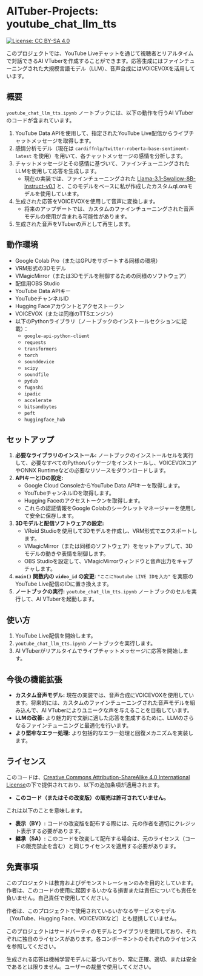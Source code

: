 # AITuber-Projects: youtube_chat_llm_tts

[![License: CC BY-SA 4.0](https://img.shields.io/badge/License-CC%20BY--SA%204.0-lightgrey.svg)](https://creativecommons.org/licenses/by-sa/4.0/)

このプロジェクトでは、YouTube Liveチャットを通じて視聴者とリアルタイムで対話できるAI VTuberを作成することができます。応答生成にはファインチューニングされた大規模言語モデル（LLM）、音声合成にはVOICEVOXを活用しています。

## 概要

`youtube_chat_llm_tts.ipynb` ノートブックには、以下の動作を行うAI VTuberのコードが含まれています。

1. YouTube Data APIを使用して、指定されたYouTube Live配信からライブチャットメッセージを取得します。
2. 感情分析モデル（現在は `cardiffnlp/twitter-roberta-base-sentiment-latest` を使用）を用いて、各チャットメッセージの感情を分析します。
3. チャットメッセージとその感情に基づいて、ファインチューニングされたLLMを使用して応答を生成します。
    -   現在の実装では、ファインチューニングされた [Llama-3.1-Swallow-8B-Instruct-v0.1](https://huggingface.co/tokyotech-llm/Llama-3.1-Swallow-8B-Instruct-v0.1) と、このモデルをベースに私が作成したカスタムqLoraモデルを使用しています。
4. 生成された応答をVOICEVOXを使用して音声に変換します。
    -   将来のアップデートでは、カスタムのファインチューニングされた音声モデルの使用が含まれる可能性があります。
5. 生成された音声をVTuberの声として再生します。

## 動作環境

-   Google Colab Pro（またはGPUをサポートする同様の環境）
-   VRM形式の3Dモデル
-   VMagicMirror（または3Dモデルを制御するための同様のソフトウェア）
-   配信用OBS Studio
-   YouTube Data APIキー
-   YouTubeチャンネルID
-   Hugging Faceアカウントとアクセストークン
-   VOICEVOX（または同様のTTSエンジン）
-   以下のPythonライブラリ（ノートブックのインストールセクションに記載）：
    -   `google-api-python-client`
    -   `requests`
    -   `transformers`
    -   `torch`
    -   `sounddevice`
    -   `scipy`
    -   `soundfile`
    -   `pydub`
    -   `fugashi`
    -   `ipadic`
    -   `accelerate`
    -   `bitsandbytes`
    -   `peft`
    -   `huggingface_hub`

## セットアップ

1. **必要なライブラリのインストール:** ノートブックのインストールセルを実行して、必要なすべてのPythonパッケージをインストールし、VOICEVOXコアやONNX Runtimeなどの必要なリソースをダウンロードします。
2. **APIキーとIDの設定:**
    -   Google Cloud ConsoleからYouTube Data APIキーを取得します。
    -   YouTubeチャンネルIDを取得します。
    -   Hugging Faceのアクセストークンを取得します。
    -   これらの認証情報をGoogle Colabのシークレットマネージャーを使用して安全に保存します。
3. **3Dモデルと配信ソフトウェアの設定:**
    -   VRoid Studioを使用して3Dモデルを作成し、VRM形式でエクスポートします。
    -   VMagicMirror（または同様のソフトウェア）をセットアップして、3Dモデルの動きや表情を制御します。
    -   OBS Studioを設定して、VMagicMirrorウィンドウと音声出力をキャプチャします。
4. **`main()` 関数内の `video_id` の変更:** `"ここにYoutube LIVE IDを入力"` を実際のYouTube Live配信のIDに置き換えます。
5. **ノートブックの実行:** `youtube_chat_llm_tts.ipynb` ノートブックのセルを実行して、AI VTuberを起動します。

## 使い方

1. YouTube Live配信を開始します。
2. `youtube_chat_llm_tts.ipynb` ノートブックを実行します。
3. AI VTuberがリアルタイムでライブチャットメッセージに応答を開始します。

## 今後の機能拡張

-   **カスタム音声モデル:** 現在の実装では、音声合成にVOICEVOXを使用しています。将来的には、カスタムのファインチューニングされた音声モデルを組み込んで、AI VTuberによりユニークな声を与えることを目指しています。
-   **LLMの改善:** より魅力的で文脈に適した応答を生成するために、LLMのさらなるファインチューニングと最適化を行います。
-   **より堅牢なエラー処理:** より包括的なエラー処理と回復メカニズムを実装します。

## ライセンス

このコードは、[Creative Commons Attribution-ShareAlike 4.0 International License](https://creativecommons.org/licenses/by-sa/4.0/deed.ja)の下で提供されており、以下の追加条項が適用されます。

-   **このコード（またはその改変版）の販売は許可されていません。**

これは以下のことを意味します。

-   **表示（BY）:** コードの改変版を配布する際には、元の作者を適切にクレジット表示する必要があります。
-   **継承（SA）:** このコードを改変して配布する場合は、元のライセンス（コードの販売禁止を含む）と同じライセンスを適用する必要があります。

## 免責事項

このプロジェクトは教育およびデモンストレーションのみを目的としています。作者は、このコードの使用に起因するいかなる損害または責任についても責任を負いません。自己責任で使用してください。

作者は、このプロジェクトで使用されているいかなるサービスやモデル（YouTube、Hugging Face、VOICEVOXなど）とも提携していません。

このプロジェクトはサードパーティのモデルとライブラリを使用しており、それぞれに独自のライセンスがあります。各コンポーネントのそれぞれのライセンスを参照してください。

生成される応答は機械学習モデルに基づいており、常に正確、適切、または安全であるとは限りません。ユーザーの裁量で使用してください。
